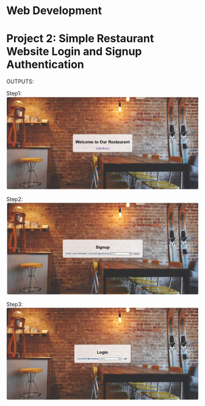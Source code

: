 # Web Development


# Project 2: Simple Restaurant Website Login and Signup Authentication

OUTPUTS:

Step1:
![](https://github.com/laxmiprasanna22/Nexus-Project2/blob/main/OutputImages/Screenshot%202024-05-30%20164557.png?raw=true)

Step2:
![](https://github.com/laxmiprasanna22/Nexus-Project2/blob/main/OutputImages/Screenshot%202024-05-30%20164656.png?raw=true)

Step3:
![](https://github.com/laxmiprasanna22/Nexus-Project2/blob/main/OutputImages/Screenshot%202024-05-30%20164619.png?raw=true)
